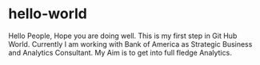 # hello-world
Hello People,
Hope you are doing well. This is my first step in Git Hub World.
Currently I am working with Bank of America as Strategic Business and Analytics Consultant.
My Aim is to get into full fledge Analytics.
